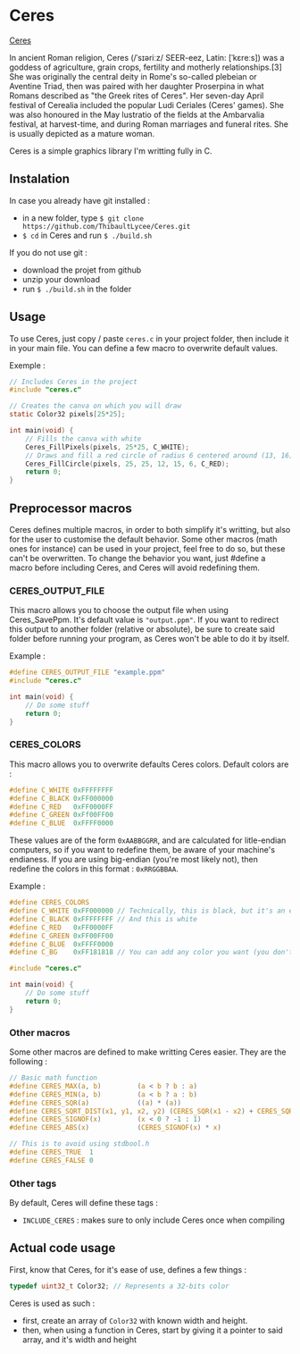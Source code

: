 # Ceres

[Ceres](https://en.wikipedia.org/wiki/Ceres_(mythology))

In ancient Roman religion, Ceres (/ˈsɪəriːz/ SEER-eez, Latin: [ˈkɛreːs]) was a goddess of agriculture, grain crops, fertility and motherly relationships.[3] She was originally the central deity in Rome's so-called plebeian or Aventine Triad, then was paired with her daughter Proserpina in what Romans described as "the Greek rites of Ceres". Her seven-day April festival of Cerealia included the popular Ludi Ceriales (Ceres' games). She was also honoured in the May lustratio of the fields at the Ambarvalia festival, at harvest-time, and during Roman marriages and funeral rites. She is usually depicted as a mature woman. 

Ceres is a simple graphics library I'm writting fully in C.

## Instalation

In case you already have git installed :

 - in a new folder, type `$ git clone https://github.com/ThibaultLycee/Ceres.git`
 - `$ cd` in Ceres and run `$ ./build.sh`

If you do not use git :
 - download the projet from github
 - unzip your download
 - run `$ ./build.sh` in the folder

## Usage

To use Ceres, just copy / paste `ceres.c` in your project folder, then include it in your main file. You can define a few macro to overwrite default values.

Exemple :
```c
// Includes Ceres in the project
#include "ceres.c"

// Creates the canva on which you will draw
static Color32 pixels[25*25];

int main(void) {
	// Fills the canva with white
	Ceres_FillPixels(pixels, 25*25, C_WHITE);
	// Draws and fill a red circle of radius 6 centered around (13, 16) -> pixels coordinate are 0-based
	Ceres_FillCircle(pixels, 25, 25, 12, 15, 6, C_RED);
	return 0;
}
```

## Preprocessor macros

Ceres defines multiple macros, in order to both simplify it's writting, but also for the user to customise the default behavior. Some other macros (math ones for instance) can be used in your project, feel free to do so, but these can't be overwritten.
To change the behavior you want, just #define a macro before including Ceres, and Ceres will avoid redefining them.

### CERES\_OUTPUT\_FILE

This macro allows you to choose the output file when using Ceres\_SavePpm. It's default value is `"output.ppm"`. If you want to redirect this output to another folder (relative or absolute), be sure to create said folder before running your program, as Ceres won't be able to do it by itself.

Example :
```c
#define CERES_OUTPUT_FILE "example.ppm"
#include "ceres.c"

int main(void) {
	// Do some stuff
	return 0;
}
```

### CERES\_COLORS

This macro allows you to overwrite defaults Ceres colors. Default colors are :
```c
#define C_WHITE 0xFFFFFFFF
#define C_BLACK 0xFF000000
#define C_RED   0xFF0000FF
#define C_GREEN 0xFf00FF00
#define C_BLUE  0xFFFF0000
```

These values are of the form `0xAABBGGRR`, and are calculated for litle-endian computers, so if you want to redefine them, be aware of your machine's endianess. If you are using big-endian (you're most likely not), then redefine the colors in this format : `0xRRGGBBAA`.

Example :
```c
#define CERES_COLORS
#define C_WHITE 0xFF000000 // Technically, this is black, but it's an exemple
#define C_BLACK 0xFFFFFFFF // And this is white
#define C_RED   0xFF0000FF
#define C_GREEN 0xFF00FF00
#define C_BLUE  0xFFFF0000
#define C_BG    0xFF181818 // You can add any color you want (you don't need to overwrite the CERES_COLORS macro for this)

#include "ceres.c"

int main(void) {
	// Do some stuff
	return 0;
}
```

### Other macros

Some other macros are defined to make writting Ceres easier. They are the following :

```c
// Basic math function
#define CERES_MAX(a, b) 		(a < b ? b : a)
#define CERES_MIN(a, b) 		(a < b ? a : b)
#define CERES_SQR(a) 			((a) * (a))
#define CERES_SQRT_DIST(x1, y1, x2, y2)	(CERES_SQR(x1 - x2) + CERES_SQR(y1 - y2))
#define CERES_SIGNOF(x) 		(x < 0 ? -1 : 1)
#define CERES_ABS(x) 			(CERES_SIGNOF(x) * x)

// This is to avoid using stdbool.h
#define CERES_TRUE  1
#define CERES_FALSE 0
```

### Other tags

By default, Ceres will define these tags :
 - `INCLUDE_CERES`	: makes sure to only include Ceres once when compiling

## Actual code usage

First, know that Ceres, for it's ease of use, defines a few things :
```c
typedef uint32_t Color32; // Represents a 32-bits color
```

Ceres is used as such :
 - first, create an array of `Color32` with known width and height.
 - then, when using a function in Ceres, start by giving it a pointer to said array, and it's width and height

